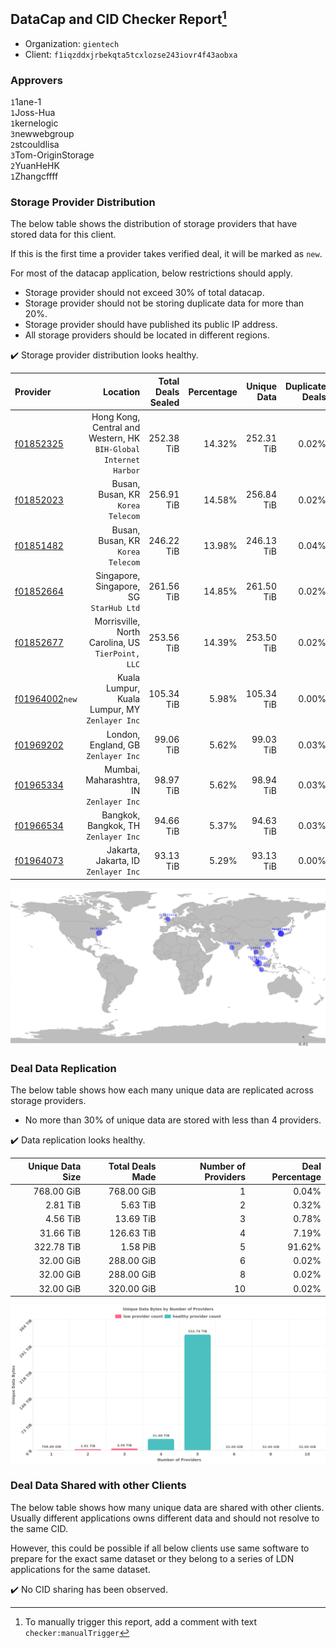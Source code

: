 ## DataCap and CID Checker Report[^1]
 - Organization: `gientech`
 - Client: `f1iqzddxjrbekqta5tcxlozse243iovr4f43aobxa`
### Approvers
`1`1ane-1<br/>`1`Joss-Hua<br/>`1`kernelogic<br/>`3`newwebgroup<br/>`2`stcouldlisa<br/>`3`Tom-OriginStorage<br/>`2`YuanHeHK<br/>`1`Zhangcffff

### Storage Provider Distribution
The below table shows the distribution of storage providers that have stored data for this client.

If this is the first time a provider takes verified deal, it will be marked as `new`.

For most of the datacap application, below restrictions should apply.
 - Storage provider should not exceed 30% of total datacap.
 - Storage provider should not be storing duplicate data for more than 20%.
 - Storage provider should have published its public IP address.
 - All storage providers should be located in different regions.

✔️ Storage provider distribution looks healthy.

| Provider                                                    |                                                            Location | Total Deals Sealed | Percentage | Unique Data | Duplicate Deals |
| :---------------------------------------------------------- | ------------------------------------------------------------------: | -----------------: | ---------: | ----------: | --------------: |
| [f01852325](https://filfox.info/en/address/f01852325)       | Hong Kong, Central and Western, HK<br/>`BIH-Global Internet Harbor` |         252.38 TiB |     14.32% |  252.31 TiB |           0.02% |
| [f01852023](https://filfox.info/en/address/f01852023)       |                                Busan, Busan, KR<br/>`Korea Telecom` |         256.91 TiB |     14.58% |  256.84 TiB |           0.02% |
| [f01851482](https://filfox.info/en/address/f01851482)       |                                Busan, Busan, KR<br/>`Korea Telecom` |         246.22 TiB |     13.98% |  246.13 TiB |           0.04% |
| [f01852664](https://filfox.info/en/address/f01852664)       |                          Singapore, Singapore, SG<br/>`StarHub Ltd` |         261.56 TiB |     14.85% |  261.50 TiB |           0.02% |
| [f01852677](https://filfox.info/en/address/f01852677)       |                Morrisville, North Carolina, US<br/>`TierPoint, LLC` |         253.56 TiB |     14.39% |  253.50 TiB |           0.02% |
| [f01964002](https://filfox.info/en/address/f01964002)`new`  |                   Kuala Lumpur, Kuala Lumpur, MY<br/>`Zenlayer Inc` |         105.34 TiB |      5.98% |  105.34 TiB |           0.00% |
| [f01969202](https://filfox.info/en/address/f01969202)       |                              London, England, GB<br/>`Zenlayer Inc` |          99.06 TiB |      5.62% |   99.03 TiB |           0.03% |
| [f01965334](https://filfox.info/en/address/f01965334)       |                          Mumbai, Maharashtra, IN<br/>`Zenlayer Inc` |          98.97 TiB |      5.62% |   98.94 TiB |           0.03% |
| [f01966534](https://filfox.info/en/address/f01966534)       |                             Bangkok, Bangkok, TH<br/>`Zenlayer Inc` |          94.66 TiB |      5.37% |   94.63 TiB |           0.03% |
| [f01964073](https://filfox.info/en/address/f01964073)       |                             Jakarta, Jakarta, ID<br/>`Zenlayer Inc` |          93.13 TiB |      5.29% |   93.13 TiB |           0.00% |

![Provider Distribution](https://raw.githubusercontent.com/data-preservation-programs/filplus-checker-assets/main/filecoin-project/filecoin-plus-large-datasets/issues/956/1673809554306.png)
### Deal Data Replication
The below table shows how each many unique data are replicated across storage providers.
- No more than 30% of unique data are stored with less than 4 providers.

✔️ Data replication looks healthy.

| Unique Data Size | Total Deals Made | Number of Providers | Deal Percentage |
| ---------------: | ---------------: | ------------------: | --------------: |
|       768.00 GiB |       768.00 GiB |                   1 |           0.04% |
|         2.81 TiB |         5.63 TiB |                   2 |           0.32% |
|         4.56 TiB |        13.69 TiB |                   3 |           0.78% |
|        31.66 TiB |       126.63 TiB |                   4 |           7.19% |
|       322.78 TiB |         1.58 PiB |                   5 |          91.62% |
|        32.00 GiB |       288.00 GiB |                   6 |           0.02% |
|        32.00 GiB |       288.00 GiB |                   8 |           0.02% |
|        32.00 GiB |       320.00 GiB |                  10 |           0.02% |

![Replication Distribution](https://raw.githubusercontent.com/data-preservation-programs/filplus-checker-assets/main/filecoin-project/filecoin-plus-large-datasets/issues/956/1673809555337.png)
### Deal Data Shared with other Clients
The below table shows how many unique data are shared with other clients.
Usually different applications owns different data and should not resolve to the same CID.

However, this could be possible if all below clients use same software to prepare for the exact same dataset or they belong to a series of LDN applications for the same dataset.

✔️ No CID sharing has been observed.

[^1]: To manually trigger this report, add a comment with text `checker:manualTrigger`
